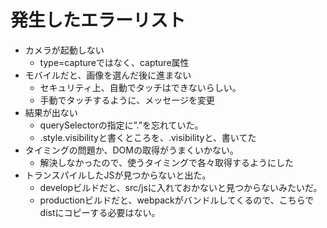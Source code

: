 # 発生したエラーリスト

- カメラが起動しない
  - type=captureではなく、capture属性
- モバイルだと、画像を選んだ後に進まない
  - セキュリティ上、自動でタッチはできないらしい。
  - 手動でタッチするように、メッセージを変更
- 結果が出ない
  - querySelectorの指定に”.”を忘れていた。
  - .style.visibilityと書くところを、.visibilityと、書いてた
- タイミングの問題か、DOMの取得がうまくいかない。
  - 解決しなかったので、使うタイミングで各々取得するようにした
- トランスパイルしたJSが見つからないと出た。
  - developビルドだと、src/jsに入れておかないと見つからないみたいだ。
  - productionビルドだと、webpackがバンドルしてくるので、こちらでdistにコピーする必要はない。
